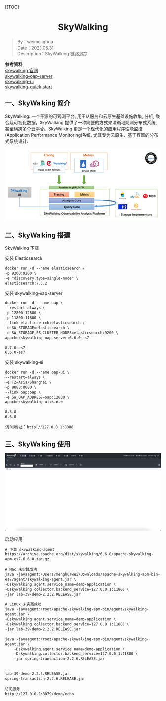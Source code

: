 [[TOC]

<h1 align="center">SkyWalking</h1>

> By：weimenghua  
> Date：2023.05.31  
> Description：SkyWalking 链路追踪

**参考资料**  
[skywalking 官网](https://skywalking.apache.org/)  
[skywalking-oap-server](https://hub.docker.com/r/apache/skywalking-oap-server)   
[skywalking-ui](https://hub.docker.com/r/apache/skywalking-ui)  
[skywalking-quick-start](https://skywalking.apache.org/zh/2020-04-19-skywalking-quick-start/)



## 一、SkyWalking 简介

SkyWalking: 一个开源的可观测平台, 用于从服务和云原生基础设施收集, 分析, 聚合及可视化数据。SkyWalking 提供了一种简便的方式来清晰地观测分布式系统, 甚至横跨多个云平台。SkyWalking 更是一个现代化的应用程序性能监控(Application Performance Monitoring)系统, 尤其专为云原生、基于容器的分布式系统设计.


![](../img/SkyWalking%20架构.png)





## 二、SkyWalking 搭建

[SkyWalking 下载](https://archive.apache.org/dist/skywalking/)

安装 Elasticsearch

```
docker run -d --name elasticsearch \
-p 9200:9200 \
-e "discovery.type=single-node" \
elasticsearch:7.6.2
```

安装 skywalking-oap-server

```
docker run -d --name oap \
--restart always \
-p 12800:12800 \
-p 11800:11800 \
--link elasticsearch:elasticsearch \
-e SW_STORAGE=elasticsearch \
-e SW_STORAGE_ES_CLUSTER_NODES=elasticsearch:9200 \
apache/skywalking-oap-server:6.6.0-es7

8.7.0-es7
6.6.0-es7
```

安装 skywalking-ui

```
docker run -d --name oap-ui \
--restart=always \
-e TZ=Asia/Shanghai \
-p 8088:8080 \
--link oap:oap \
-e SW_OAP_ADDRESS=oap:12800 \
apache/skywalking-ui:6.6.0

8.3.0
6.6.0
```

访问地址：`http://127.0.0.1:8088`



## 三、SkyWalking 使用

![](../img/SkyWalking%20UI.png)

启动应用

```
# 下载 skywalking-agent
https://archive.apache.org/dist/skywalking/6.6.0/apache-skywalking-apm-es7-6.6.0.tar.gz

# Mac 未实践成功
java -javaagent:/Users/menghuawei/Downloads/apache-skywalking-apm-bin-es7/agent/skywalking-agent.jar \
-Dskywalking.agent.service_name=demo-application \
-Dskywalking.collector.backend_service=127.0.0.1:11800 \
-jar lab-39-demo-2.2.2.RELEASE.jar

# Linux 未实践成功
java -javaagent:/root/apache-skywalking-apm-bin/agent/skywalking-agent.jar \
-Dskywalking.agent.service_name=demo-application \
-Dskywalking.collector.backend_service=127.0.0.1:11800 \
-jar lab-39-demo-2.2.2.RELEASE.jar

java -javaagent:/root/apache-skywalking-apm-bin/agent/skywalking-agent.jar \
    -Dskywalking.agent.service_name=demo-application \
    -Dskywalking.collector.backend_service=127.0.0.1:11800 \
    -jar spring-transaction-2.2.6.RELEASE.jar

    
lab-39-demo-2.2.2.RELEASE.jar    
spring-transaction-2.2.6.RELEASE.jar
    
访问服务
http://127.0.0.1:8079/demo/echo
```
